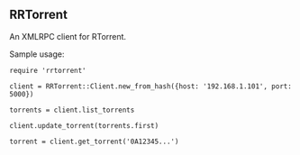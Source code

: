RRTorrent
--

An XMLRPC client for RTorrent.

Sample usage:

```
require 'rrtorrent'

client = RRTorrent::Client.new_from_hash({host: '192.168.1.101', port: 5000})

torrents = client.list_torrents

client.update_torrent(torrents.first)

torrent = client.get_torrent('0A12345...')
```
